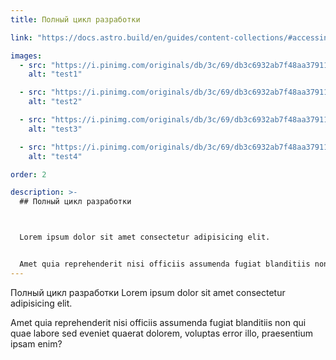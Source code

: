 ```yaml
---
title: Полный цикл разработки

link: "https://docs.astro.build/en/guides/content-collections/#accessing-referenced-data"

images:
  - src: "https://i.pinimg.com/originals/db/3c/69/db3c6932ab7f48aa37911fa229efa7ba.jpg"
    alt: "test1"

  - src: "https://i.pinimg.com/originals/db/3c/69/db3c6932ab7f48aa37911fa229efa7ba.jpg"
    alt: "test2"

  - src: "https://i.pinimg.com/originals/db/3c/69/db3c6932ab7f48aa37911fa229efa7ba.jpg"
    alt: "test3"

  - src: "https://i.pinimg.com/originals/db/3c/69/db3c6932ab7f48aa37911fa229efa7ba.jpg"
    alt: "test4"

order: 2

description: >-
  ## Полный цикл разработки



  Lorem ipsum dolor sit amet consectetur adipisicing elit.


  Amet quia reprehenderit nisi officiis assumenda fugiat blanditiis non qui quae labore sed eveniet quaerat dolorem, voluptas error illo, praesentium ipsam enim?
---
```


Полный цикл разработки
Lorem ipsum dolor sit amet consectetur adipisicing elit.

Amet quia reprehenderit nisi officiis assumenda fugiat blanditiis non qui quae labore sed eveniet quaerat dolorem, voluptas error illo, praesentium ipsam enim?
